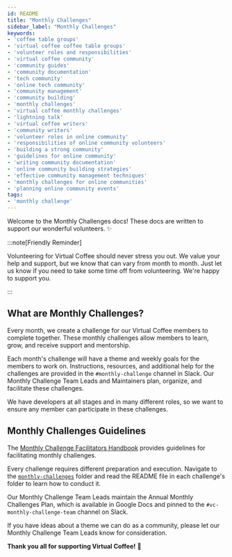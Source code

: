 ```yaml
---
id: README
title: "Monthly Challenges"
sidebar_label: "Monthly Challenges"
keywords: 
- 'coffee table groups'
- 'virtual coffee coffee table groups'
- 'volunteer roles and responsibilities'
- 'virtual coffee community'
- 'community guides'
- 'community documentation'
- 'tech community'
- 'online tech community'
- 'community management'
- 'community building'
- 'monthly challenges'
- 'virtual coffee monthly challenges'
- 'lightning talk'
- 'virtual coffee writers'
- 'community writers'
- 'volunteer roles in online community'
- 'responsibilities of online community volunteers'
- 'building a strong community'
- 'guidelines for online community'
- 'writing community documentation'
- 'online community building strategies'
- 'effective community management techniques'
- 'monthly challenges for online communities'
- 'planning online community events'
tags: 
- 'monthly challenge'
---
```


Welcome to the Monthly Challenges docs! These docs are written to support our wonderful volunteers. ✨

:::note[Friendly Reminder]

Volunteering for Virtual Coffee should never stress you out. We value your help and support, but we know that can vary from month to month. Just let us know if you need to take some time off from volunteering. We're happy to support you.

:::

## What are Monthly Challenges?

Every month, we create a challenge for our Virtual Coffee members to complete together. These monthly challenges allow members to learn, grow, and receive support and mentorship.

Each month's challenge will have a theme and weekly goals for the members to work on. Instructions, resources, and additional help for the challenges are provided in the `#monthly-challenge` channel in Slack. Our Monthly Challenge Team Leads and Maintainers plan, organize, and facilitate these challenges.

We have developers at all stages and in many different roles, so we want to ensure any member can participate in these challenges.

## Monthly Challenges Guidelines

The [Monthly Challenge Facilitators Handbook](./facilitators-docs/) provides guidelines for facilitating monthly challenges.

Every challenge requires different preparation and execution. Navigate to the [`monthly-challenges`](../monthly-challenges/) folder and read the README file in each challenge's folder to learn how to conduct it.

Our Monthly Challenge Team Leads maintain the Annual Monthly Challenges Plan, which is available in Google Docs and pinned to the `#vc-monthly-challenge-team` channel on Slack.

If you have ideas about a theme we can do as a community, please let our Monthly Challenge Team Leads know for consideration.

**Thank you all for supporting Virtual Coffee!** 💖
